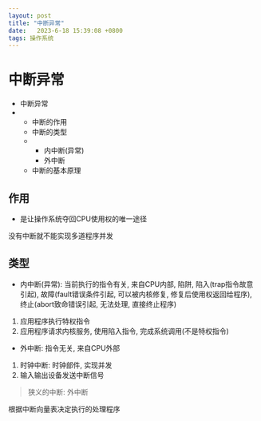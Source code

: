 ```yaml
---
layout: post
title: "中断异常" 
date:   2023-6-18 15:39:08 +0800
tags: 操作系统   
---
```


# 中断异常



+   中断异常
+   +   中断的作用
    +   中断的类型
    +   +   内中断(异常)
        +   外中断
    +   中断的基本原理

## 作用

+   是让操作系统夺回CPU使用权的唯一途径

没有中断就不能实现多道程序并发

## 类型

+   内中断(异常): 当前执行的指令有关, 来自CPU内部, 陷阱, 陷入(trap指令故意引起), 故障(fault错误条件引起, 可以被内核修复, 修复后使用权返回给程序), 终止(abort致命错误引起, 无法处理, 直接终止程序)

1.   应用程序执行特权指令
2.   应用程序请求内核服务, 使用陷入指令, 完成系统调用(不是特权指令)

+   外中断: 指令无关, 来自CPU外部

1.   时钟中断: 时钟部件, 实现并发
2.   输入输出设备发送中断信号

>   狭义的中断: 外中断

根据中断向量表决定执行的处理程序













